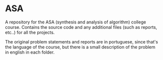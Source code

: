 # ASA
A repository for the ASA (synthesis and analysis of algorithm) college course.
Contains the source code and any additional files (such as reports, etc..) for all the projects.

The original problem statements and reports are in portuguese, since that's the language of the course, but there is a small description of the problem in english in each folder.
